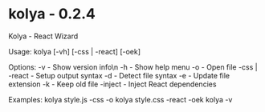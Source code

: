 # kolya - 0.2.4

Kolya - React Wizard

Usage:  kolya [-vh] <filepath> [-css | -react] [-oek]

Options: -v - Show version info\n
         -h - Show help menu
         -o - Open file 
         -css | -react - Setup output syntax
         -d - Detect file syntax
         -e - Update file extension
         -k - Keep old file
         -inject - Inject React dependencies

Examples: kolya style.js -css -o
          kolya style.css -react -oek
          kolya -v

